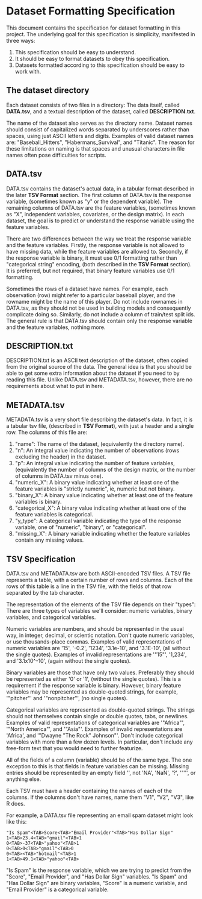 # Dataset Formatting Specification

This document contains the specification for dataset formatting in this project.
The underlying goal for this specification is simplicity, manifested in three
ways:

1. This specification should be easy to understand.
2. It should be easy to format datasets to obey this specification.
3. Datasets formatted according to this specification should be easy to work with.


## The dataset directory

Each dataset consists of two files in a directory: The data itself, called
**DATA.tsv**, and a textual description of the dataset, called **DESCRIPTION.txt**.

The name of the dataset also serves as the directory name. Dataset names should
consist of capitalized words separated by underscores rather than spaces, using
just ASCII letters and digits.  Examples of valid dataset names are:
"Baseball\_Hitters", "Habermans\_Survival", and "Titanic". The reason for these
limitations on naming is that spaces and unusual characters in file names
often pose difficulties for scripts.


## DATA.tsv

DATA.tsv contains the dataset's actual data, in a tabular format described
in the later **TSV Format** section. The first column of DATA.tsv is the
response variable, (sometimes known as "y" or the dependent variable). The
remaining columns of DATA.tsv are the feature variables, (sometimes known as
"X", independent variables, covariates, or the design matrix). In each dataset,
the goal is to predict or understand the response variable using the feature
variables.

There are two differences between the way we treat the response variable and the
feature variables. Firstly, the response variable is not allowed to have missing
data, while the feature variables are allowed to. Secondly, if the response
variable is binary, it must use 0/1 formatting rather than "categorical string"
encoding, (both described in the **TSV Format** section). It is preferred, but
not required, that binary feature variables use 0/1 formatting.

Sometimes the rows of a dataset have names. For example, each observation (row)
might refer to a particular baseball player, and the rowname might be the name
of this player. Do not include rownames in DATA.tsv, as they should not be used
in building models and consequently complicate doing so. Similarly, do not
include a column of train/test split ids. The general rule is that DATA.tsv
should contain only the response variable and the feature variables, nothing
more.


## DESCRIPTION.txt

DESCRIPTION.txt is an ASCII text description of the dataset, often copied from
the original source of the data. The general idea is that you should be able to
get some extra information about the dataset if you need to by reading this
file. Unlike DATA.tsv and METADATA.tsv, however, there are no requirements about
what to put in here.


## METADATA.tsv

METADATA.tsv is a very short file describing the dataset's data. In fact, it
is a tabular tsv file, (described in **TSV Format**), with just a header and a
single row. The columns of this file are:

1.  "name": The name of the dataset, (equivalently the directory name).
2.  "n": An integral value indicating the number of observations (rows excluding
    the header) in the dataset.
3.  "p": An integral value indicating the number of feature variables,
    (equivalently the number of columns of the design matrix, or the number of
    columns in DATA.tsv minus one).
4.  "numeric\_X": A binary value indicating whether at least one of the feature
    variables is "strictly numeric", ie, numeric but not binary.
5.  "binary\_X": A binary value indicating whether at least one of the feature
    variables is binary.
6.  "categorical\_X": A binary value indicating whether at least one of the
    feature variables is categorical.
7.  "y\_type": A categorical variable indicating the type of the response
    variable, one of "numeric", "binary", or "categorical".
8.  "missing\_X": A binary variable indicating whether the feature variables
    contain any missing values.


## TSV Specification

DATA.tsv and METADATA.tsv are both ASCII-encoded TSV files. A TSV file
represents a table, with a certain number of rows and columns. Each of the rows
of this table is a line in the TSV file, with the fields of that row separated
by the tab character.

The representation of the elements of the TSV file depends on their "types":
There are three types of variables we'll consider: numeric variables, binary
variables, and categorical variables.

Numeric variables are numbers, and should be represented in the usual way, in
integer, decimal, or scientic notation. Don't quote numeric variables, or use
thousands-place commas. Examples of valid representations of numeric variables
are '15', '-0.2', '1234', '3.1e-10', and '3.1E-10', (all without the single
quotes). Examples of invalid representations are '"15"', '1,234', and
'3.1x10^-10', (again without the single quotes).

Binary variables are those that have only two values. Preferably they should be
represented as either '0' or '1', (without the single quotes). This is a
requirement if the response variable is binary. However, binary feature
variables may be represented as double-quoted strings, for example, '"pitcher"'
and '"nonpitcher"', (no single quotes).

Categorical variables are represented as double-quoted strings. The strings
should not themselves contain single or double quotes, tabs, or newlines.
Examples of valid representations of categorical variables are '"Africa"',
'"North America"', and '"Asia"'. Examples of invalid representations are
'Africa', and '"Dwayne "The Rock" Johnson"'. Don't include categorical variables
with more than a few dozen levels. In particular, don't include any free-form
text that you would need to further featurize.

All of the fields of a column (variable) should be of the same type. The one
exception to this is that fields in feature variables can be missing. Missing
entries should be represented by an empty field '', not 'NA', 'NaN', '?', '""',
or anything else.

Each TSV must have a header containing the names of each of the columns. If the
columns don't have names, name them "V1", "V2", "V3", like R does.

For example, a DATA.tsv file representing an email spam dataset might look like
this:

```
"Is Spam"<TAB>Score<TAB>"Email Provider"<TAB>"Has Dollar Sign"
1<TAB>23.4<TAB>"gmail"<TAB>1
0<TAB>-37<TAB>"yahoo"<TAB>1
0<TAB>0<TAB>"gmail"<TAB>0
0<TAB><TAB>"hotmail"<TAB>1
1<TAB>49.1<TAB>"yahoo"<TAB>
```

"Is Spam" is the response variable, which we are trying to predict from the
"Score", "Email Provider", and "Has Dollar Sign" variables. "Is Spam" and "Has
Dollar Sign" are binary variables, "Score" is a numeric variable, and "Email
Provider" is a categorical variable.
